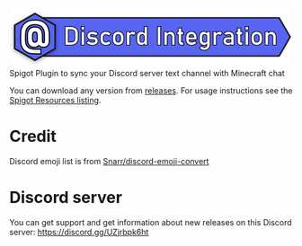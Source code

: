 ![Discord Integration](assets/header.png)
Spigot Plugin to sync your Discord server text channel with Minecraft chat

You can download any version from [releases](https://github.com/dominik-korsa/discord-integration/releases).
For usage instructions see the [Spigot Resources listing](https://www.spigotmc.org/resources/discord-integration.91088/).

# Credit
Discord emoji list is from [Snarr/discord-emoji-convert](https://github.com/Snarr/discord-emoji-convert)

# Discord server
You can get support and get information about new releases on this Discord server:
https://discord.gg/UZjrbpk6ht

